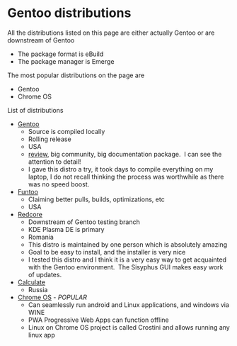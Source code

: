 # Gentoo distributions

All the distributions listed on this page are either actually Gentoo or are downstream of Gentoo

- The package format is eBuild
- The package manager is Emerge

The most popular distributions on the page are

- Gentoo
- Chrome OS

List of distributions

- [Gentoo](https://www.gentoo.org/)
  - Source is compiled locally
  - Rolling release
  - USA
  - [review](https://blog.desdelinux.net/en/gentoo-la-verdad-tras-el-mito/), big community, big documentation package.  I can see the attention to detail!
  - I gave this distro a try, it took days to compile everything on my laptop, I do not recall thinking the process was worthwhile as there was no speed boost.
- [Funtoo](https://www.funtoo.org/Welcome)
  - Claiming better pulls, builds, optimizations, etc
  - USA
- [Redcore](https://redcorelinux.org/)
  - Downstream of Gentoo testing branch
  - KDE Plasma DE is primary
  - Romania
  - This distro is maintained by one person which is absolutely amazing
  - Goal to be easy to install, and the installer is very nice
  - I tested this distro and I think it is a very easy way to get acquainted with the Gentoo environment.  The Sisyphus GUI makes easy work of updates.
- [Calculate](https://www.calculate-linux.org/)
  - Russia
- [Chrome OS](https://www.google.com/chromebook/chrome-os/) - *POPULAR*
  - Can seamlessly run android and Linux applications, and windows via WINE
  - PWA Progressive Web Apps can function offline
  - Linux on Chrome OS project is called Crostini and allows running any linux app
